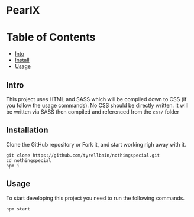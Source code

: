 # PearlX

# Table of Contents

- [Into](#intro)
- [Install](#installation)
- [Usage](#usage)

## Intro

This project uses HTML and SASS which will be compiled down to CSS (if you follow the usage commands). No CSS should be directly written. It will be written via SASS then compiled and referenced from the `css/` folder

## Installation

Clone the GitHub repository or Fork it, and start working righ away with it.

```
git clone https://github.com/tyrellbain/nothingspecial.git
cd nothingspecial
npm i
```

## Usage

To start developing this project you need to run the following commands.

```
npm start
```
